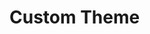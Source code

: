# Custom Theme


<!-- ![Home](https://github.com/kvizdos/Portfolio/raw/master/GhostTheme/assets/screenshots/blogpost.png) -->